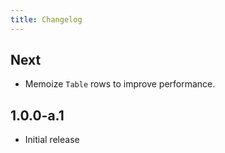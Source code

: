 ```yaml
---
title: Changelog
---
```


## Next

-   Memoize `Table` rows to improve performance.

## 1.0.0-a.1

-   Initial release
